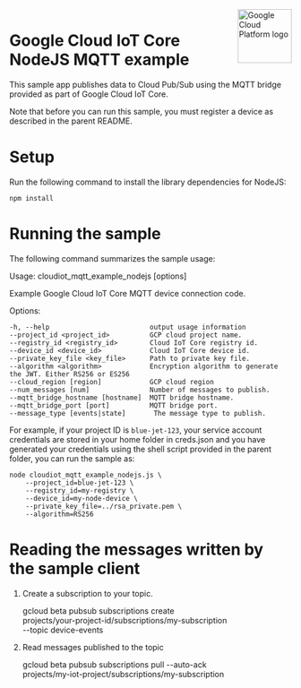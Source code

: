 <img src="https://avatars2.githubusercontent.com/u/2810941?v=3&s=96" alt="Google Cloud Platform logo" title="Google Cloud Platform" align="right" height="96" width="96"/>

# Google Cloud IoT Core NodeJS MQTT example

This sample app publishes data to Cloud Pub/Sub using the MQTT bridge provided
as part of Google Cloud IoT Core.

Note that before you can run this sample, you must register a device as
described in the parent README.

# Setup

Run the following command to install the library dependencies for NodeJS:

    npm install

# Running the sample

The following command summarizes the sample usage:

  Usage: cloudiot_mqtt_example_nodejs [options]

  Example Google Cloud IoT Core MQTT device connection code.

  Options:

    -h, --help                         output usage information
    --project_id <project_id>          GCP cloud project name.
    --registry_id <registry_id>        Cloud IoT Core registry id.
    --device_id <device_id>            Cloud IoT Core device id.
    --private_key_file <key_file>      Path to private key file.
    --algorithm <algorithm>            Encryption algorithm to generate the JWT. Either RS256 or ES256
    --cloud_region [region]            GCP cloud region
    --num_messages [num]               Number of messages to publish.
    --mqtt_bridge_hostname [hostname]  MQTT bridge hostname.
    --mqtt_bridge_port [port]          MQTT bridge port.
    --message_type [events|state]       The message type to publish.

For example, if your project ID is `blue-jet-123`, your service account
credentials are stored in your home folder in creds.json and you have generated
your credentials using the shell script provided in the parent folder, you can
run the sample as:

    node cloudiot_mqtt_example_nodejs.js \
        --project_id=blue-jet-123 \
        --registry_id=my-registry \
        --device_id=my-node-device \
        --private_key_file=../rsa_private.pem \
        --algorithm=RS256

# Reading the messages written by the sample client

1. Create a subscription to your topic.

    gcloud beta pubsub subscriptions create \
        projects/your-project-id/subscriptions/my-subscription \
        --topic device-events

2. Read messages published to the topic

    gcloud beta pubsub subscriptions pull --auto-ack \
        projects/my-iot-project/subscriptions/my-subscription
